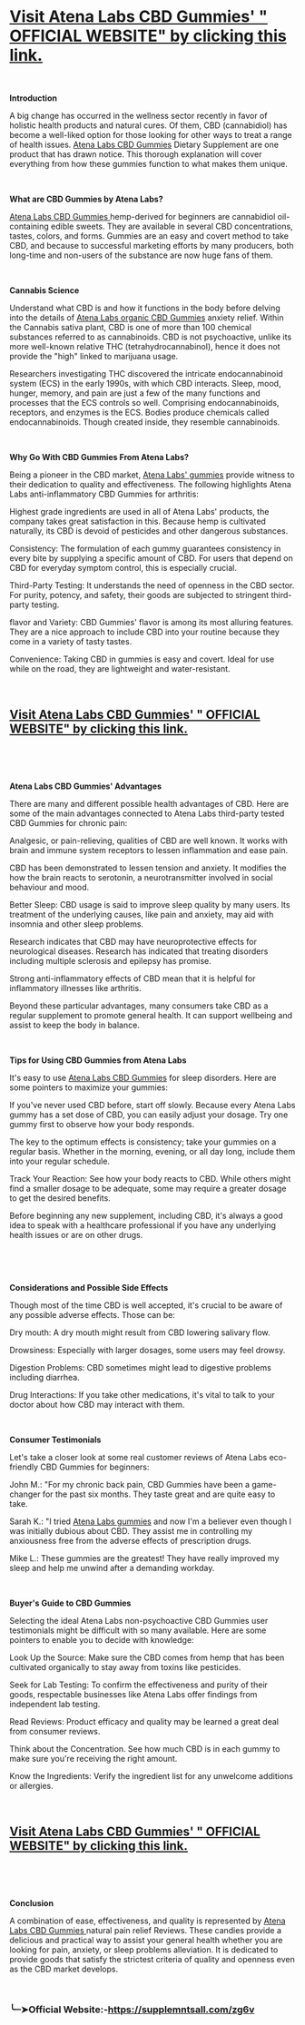 <h1><strong><a href="https://supplemntsall.com/zg6v">Visit Atena Labs CBD Gummies' " OFFICIAL WEBSITE" by clicking this link.</a></strong></h1>
<p>&nbsp;</p>
<p><strong>Introduction</strong></p>
<p>A big change has occurred in the wellness sector recently in favor of holistic health products and natural cures. Of them, CBD (cannabidiol) has become a well-liked option for those looking for other ways to treat a range of health issues.&nbsp;<a href="https://supplemntsall.com/zg6v ">Atena Labs CBD Gummies</a>&nbsp;Dietary Supplement are one product that has drawn notice. This thorough explanation will cover everything from how these gummies function to what makes them unique.</p>
<p>&nbsp;</p>
<p><strong>What are CBD Gummies by Atena Labs?</strong></p>
<p><a href="https://supplemntsall.com/zg6v ">Atena Labs CBD Gummies&nbsp;</a>hemp-derived for beginners are cannabidiol oil-containing edible sweets. They are available in several CBD concentrations, tastes, colors, and forms. Gummies are an easy and covert method to take CBD, and because to successful marketing efforts by many producers, both long-time and non-users of the substance are now huge fans of them.</p>
<p>&nbsp;</p>
<p><strong>Cannabis Science</strong></p>
<p>Understand what CBD is and how it functions in the body before delving into the details of&nbsp;<a href="https://supplemntsall.com/zg6v ">Atena Labs organic CBD Gummies</a>&nbsp;anxiety relief. Within the Cannabis sativa plant, CBD is one of more than 100 chemical substances referred to as cannabinoids. CBD is not psychoactive, unlike its more well-known relative THC (tetrahydrocannabinol), hence it does not provide the "high" linked to marijuana usage.</p>
<p>Researchers investigating THC discovered the intricate endocannabinoid system (ECS) in the early 1990s, with which CBD interacts. Sleep, mood, hunger, memory, and pain are just a few of the many functions and processes that the ECS controls so well. Comprising endocannabinoids, receptors, and enzymes is the ECS. Bodies produce chemicals called endocannabinoids. Though created inside, they resemble cannabinoids.</p>
<p>&nbsp;</p>
<p><strong>Why Go With CBD Gummies From Atena Labs?</strong></p>
<p>Being a pioneer in the CBD market,&nbsp;<a href="https://supplemntsall.com/zg6v ">Atena Labs' gummies</a>&nbsp;provide witness to their dedication to quality and effectiveness. The following highlights Atena Labs anti-inflammatory CBD Gummies for arthritis:</p>
<p>Highest grade ingredients are used in all of Atena Labs' products, the company takes great satisfaction in this. Because hemp is cultivated naturally, its CBD is devoid of pesticides and other dangerous substances.</p>
<p>Consistency: The formulation of each gummy guarantees consistency in every bite by supplying a specific amount of CBD. For users that depend on CBD for everyday symptom control, this is especially crucial.</p>
<p>Third-Party Testing: It understands the need of openness in the CBD sector. For purity, potency, and safety, their goods are subjected to stringent third-party testing.</p>
<p>flavor and Variety: CBD Gummies' flavor is among its most alluring features. They are a nice approach to include CBD into your routine because they come in a variety of tasty tastes.</p>
<p>Convenience: Taking CBD in gummies is easy and covert. Ideal for use while on the road, they are lightweight and water-resistant.</p>
<p>&nbsp;</p>
<h2><strong><a href="https://supplemntsall.com/zg6v">Visit Atena Labs CBD Gummies' " OFFICIAL WEBSITE" by clicking this link.</a></strong></h2>
<p>&nbsp;</p>
<p>&nbsp;</p>
<p><strong>Atena Labs CBD Gummies' Advantages</strong></p>
<p>There are many and different possible health advantages of CBD. Here are some of the main advantages connected to Atena Labs third-party tested CBD Gummies for chronic pain:</p>
<p>Analgesic, or pain-relieving, qualities of CBD are well known. It works with brain and immune system receptors to lessen inflammation and ease pain.</p>
<p>CBD has been demonstrated to lessen tension and anxiety. It modifies the how the brain reacts to serotonin, a neurotransmitter involved in social behaviour and mood.</p>
<p>Better Sleep: CBD usage is said to improve sleep quality by many users. Its treatment of the underlying causes, like pain and anxiety, may aid with insomnia and other sleep problems.</p>
<p>Research indicates that CBD may have neuroprotective effects for neurological diseases. Research has indicated that treating disorders including multiple sclerosis and epilepsy has promise.</p>
<p>Strong anti-inflammatory effects of CBD mean that it is helpful for inflammatory illnesses like arthritis.</p>
<p>Beyond these particular advantages, many consumers take CBD as a regular supplement to promote general health. It can support wellbeing and assist to keep the body in balance.</p>
<p><strong>&nbsp;</strong></p>
<p><strong>Tips for Using CBD Gummies from Atena Labs</strong></p>
<p>It's easy to use&nbsp;<a href="https://supplemntsall.com/zg6v ">Atena Labs CBD Gummies</a>&nbsp;for sleep disorders. Here are some pointers to maximize your gummies:</p>
<p>If you've never used CBD before, start off slowly. Because every Atena Labs gummy has a set dose of CBD, you can easily adjust your dosage. Try one gummy first to observe how your body responds.</p>
<p>The key to the optimum effects is consistency; take your gummies on a regular basis. Whether in the morning, evening, or all day long, include them into your regular schedule.</p>
<p>Track Your Reaction: See how your body reacts to CBD. While others might find a smaller dosage to be adequate, some may require a greater dosage to get the desired benefits.</p>
<p>Before beginning any new supplement, including CBD, it's always a good idea to speak with a healthcare professional if you have any underlying health issues or are on other drugs.</p>
<p>&nbsp;</p>
<p>&nbsp;</p>
<p><strong>Considerations and Possible Side Effects</strong></p>
<p>Though most of the time CBD is well accepted, it's crucial to be aware of any possible adverse effects. Those can be:</p>
<p>Dry mouth: A dry mouth might result from CBD lowering salivary flow.</p>
<p>Drowsiness: Especially with larger dosages, some users may feel drowsy.</p>
<p>Digestion Problems: CBD sometimes might lead to digestive problems including diarrhea.</p>
<p>Drug Interactions: If you take other medications, it's vital to talk to your doctor about how CBD may interact with them.</p>
<p>&nbsp;</p>
<p><strong>Consumer Testimonials</strong></p>
<p>Let's take a closer look at some real customer reviews of Atena Labs eco-friendly CBD Gummies for beginners:</p>
<p>John M.: "For my chronic back pain, CBD Gummies have been a game-changer for the past six months. They taste great and are quite easy to take.</p>
<p>Sarah K.: "I tried&nbsp;<a href="https://supplemntsall.com/zg6v ">Atena Labs gummies</a>&nbsp;and now I'm a believer even though I was initially dubious about CBD. They assist me in controlling my anxiousness free from the adverse effects of prescription drugs.</p>
<p>Mike L.: These gummies are the greatest! They have really improved my sleep and help me unwind after a demanding workday.</p>
<p>&nbsp;</p>
<p><strong>Buyer's Guide to CBD Gummies</strong></p>
<p>Selecting the ideal Atena Labs non-psychoactive CBD Gummies user testimonials might be difficult with so many available. Here are some pointers to enable you to decide with knowledge:</p>
<p>Look Up the Source: Make sure the CBD comes from hemp that has been cultivated organically to stay away from toxins like pesticides.</p>
<p>Seek for Lab Testing: To confirm the effectiveness and purity of their goods, respectable businesses like Atena Labs offer findings from independent lab testing.</p>
<p>Read Reviews: Product efficacy and quality may be learned a great deal from consumer reviews.</p>
<p>Think about the Concentration. See how much CBD is in each gummy to make sure you're receiving the right amount.</p>
<p>Know the Ingredients: Verify the ingredient list for any unwelcome additions or allergies.</p>
<p><strong>&nbsp;</strong></p>
<h2><strong><a href="https://supplemntsall.com/zg6v">Visit Atena Labs CBD Gummies' " OFFICIAL WEBSITE" by clicking this link.</a></strong></h2>
<p>&nbsp;</p>
<p>&nbsp;</p>
<p><strong>Conclusion</strong></p>
<p>A combination of ease, effectiveness, and quality is represented by&nbsp;<a href="https://supplemntsall.com/zg6v ">Atena Labs CBD Gummies&nbsp;</a>natural pain relief Reviews. These candies provide a delicious and practical way to assist your general health whether you are looking for pain, anxiety, or sleep problems alleviation. It is dedicated to provide goods that satisfy the strictest criteria of quality and openness even as the CBD market develops.</p>
<p>&nbsp;</p>
<h3><strong>╰┈➤Official Website:-<a href="https://supplemntsall.com/zg6v">https://supplemntsall.com/zg6v</a>&nbsp;</strong></h3>
<p>&nbsp;</p>
